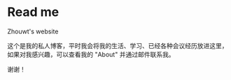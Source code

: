 # Read me
Zhouwt's website

这个是我的私人博客，平时我会将我的生活、学习、已经各种会议经历放进这里，如果对我感兴趣，可以查看我的 "About" 并通过邮件联系我。

谢谢！
